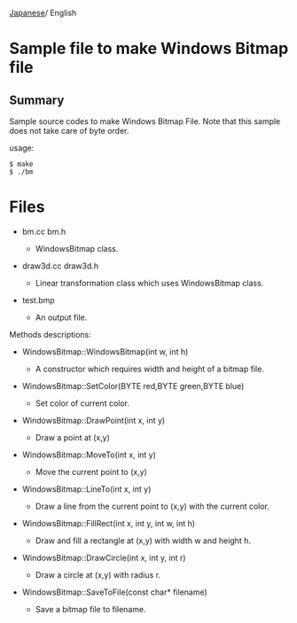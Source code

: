 [Japanese](README_ja.md)/ English

# Sample file to make Windows Bitmap file

## Summary

Sample source codes to make Windows Bitmap File.
Note that this sample does not take care of byte order. 

usage:

    $ make
    $ ./bm

# Files

* bm.cc bm.h
    * WindowsBitmap class.

* draw3d.cc draw3d.h
    * Linear transformation class which uses WindowsBitmap class.

* test.bmp
    * An output file.

Methods descriptions:

- WindowsBitmap::WindowsBitmap(int w, int h)
    - A constructor which requires width and height of a bitmap file.

- WindowsBitmap::SetColor(BYTE red,BYTE green,BYTE blue)
    - Set color of current color.

- WindowsBitmap::DrawPoint(int x, int y)
    - Draw a point at (x,y)

- WindowsBitmap::MoveTo(int x, int y)
    - Move the current point to (x,y)

- WindowsBitmap::LineTo(int x, int y)
    - Draw a line from the current point to (x,y) with the current color.

- WindowsBitmap::FillRect(int x, int y, int w, int h)
    - Draw and fill a rectangle at (x,y) with width w and height h.

- WindowsBitmap::DrawCircle(int x, int y, int r)
    - Draw a circle at (x,y) with radius r.

- WindowsBitmap::SaveToFile(const char\* filename)
    - Save a bitmap file to filename.
